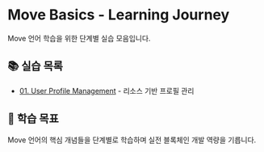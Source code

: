 # Move Basics - Learning Journey

Move 언어 학습을 위한 단계별 실습 모음입니다.

## 📚 실습 목록
- [01. User Profile Management](./01-user-profile/) - 리소스 기반 프로필 관리

## 🎯 학습 목표
Move 언어의 핵심 개념들을 단계별로 학습하며 실전 블록체인 개발 역량을 기릅니다.
